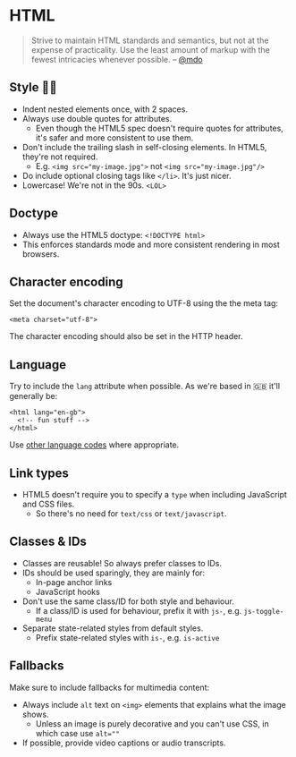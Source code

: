 # HTML

> Strive to maintain HTML standards and semantics, but not at the expense of practicality. Use the least amount of markup with the fewest intricacies whenever possible.
> – [@mdo](http://mdo.github.io/code-guide/#html-practicality)

## Style :ok_woman:

- Indent nested elements once, with 2 spaces.
- Always use double quotes for attributes.
  - Even though the HTML5 spec doesn't require quotes for attributes, it's safer and more consistent to use them.
- Don't include the trailing slash in self-closing elements. In HTML5, they're not required.
  - E.g. ```<img src="my-image.jpg">``` not ```<img src="my-image.jpg"/>```
- Do include optional closing tags like ```</li>```. It's just nicer.
- Lowercase! We're not in the 90s. ```<LOL>```

## Doctype

- Always use the HTML5 doctype: ```<!DOCTYPE html>```
- This enforces standards mode and more consistent rendering in most browsers.

## Character encoding

Set the document's character encoding to UTF-8 using the the meta tag:

```
<meta charset="utf-8">
```

The character encoding should also be set in the HTTP header.

## Language

Try to include the ```lang``` attribute when possible. As we're based in :uk: it'll generally be:

```
<html lang="en-gb">
  <!-- fun stuff -->
</html>
```

Use [other language codes](http://reference.sitepoint.com/html/lang-codes) where appropriate.

## Link types

- HTML5 doesn't require you to specify a ```type``` when including JavaScript and CSS files.
  - So there's no need for ```text/css``` or ```text/javascript```.

## Classes & IDs

- Classes are reusable! So always prefer classes to IDs.
- IDs should be used sparingly, they are mainly for:
  - In-page anchor links
  - JavaScript hooks
- Don't use the same class/ID for both style and behaviour.
  - If a class/ID is used for behaviour, prefix it with ```js-```, e.g. ```js-toggle-menu```
- Separate state-related styles from default styles.
  - Prefix state-related styles with ```is-```, e.g. ```is-active```

## Fallbacks

Make sure to include fallbacks for multimedia content:
- Always include ```alt``` text on ```<img>``` elements that explains what the image shows.
  - Unless an image is purely decorative and you can't use CSS, in which case use ```alt=""```
- If possible, provide video captions or audio transcripts.
